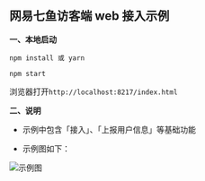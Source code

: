 
## 网易七鱼访客端 web 接入示例

**一、本地启动**

```
npm install 或 yarn
```

```
npm start
```

浏览器打开`http://localhost:8217/index.html`


**二、说明**

- 示例中包含「接入」、「上报用户信息」等基础功能

- 示例图如下：
  
![示例图](https://ysf.qiyukf.net/operation/1fed69c6d521168f46dad0fece1ad4e8)